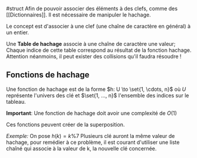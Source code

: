 #struct 
Afin de pouvoir associer des éléments à des clefs, comme des [[Dictionnaires]]. Il est nécessaire de manipuler le hachage.

Le concept est d'associer à une clef (une chaîne de caractère en général) à un entier.

Une **Table de hachage** associe à une chaîne de caractère une valeur; Chaque indice de cette table correspond au résultat de la fonction hachage. 
Attention néanmoins, il peut exister des collisions qu'il faudra résoudre !

## Fonctions de hachage
Une fonction de hachage est de la forme $h: U \to \set{1, \cdots, n}$ où $U$ représente l'univers des clé et $\set{1, ..., n}$ l'ensemble des indices sur le tableau.

**Important**: Une fonction de hachage doit avoir une complexité de $O(1)$

Ces fonctions peuvent créer de la superposition.

*Exemple:*
On pose $h(k) = k\%7$
Plusieurs clé auront la même valeur de hachage, pour remédier à ce problème, il est courant d'utiliser une liste chaîné qui associe à la valeur de k, la nouvelle clé concernée.